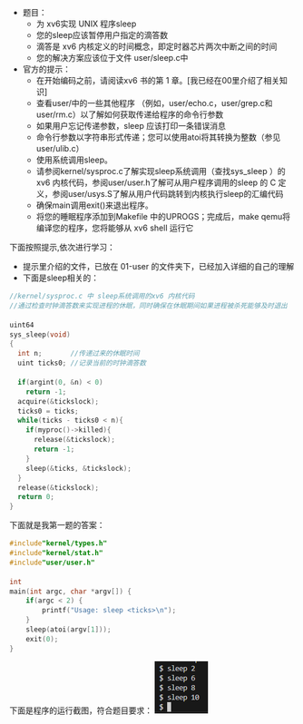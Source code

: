 + 题目：
  + 为 xv6实现 UNIX 程序sleep
  + 您的sleep应该暂停用户指定的滴答数
  + 滴答是 xv6 内核定义的时间概念，即定时器芯片两次中断之间的时间
  + 您的解决方案应该位于文件 user/sleep.c中
+ 官方的提示：
  + 在开始编码之前，请阅读xv6 书的第 1 章。[我已经在00里介绍了相关知识]
  + 查看user/中的一些其他程序 （例如，user/echo.c，user/grep.c和user/rm.c）以了解如何获取传递给程序的命令行参数
  + 如果用户忘记传递参数，sleep 应该打印一条错误消息
  + 命令行参数以字符串形式传递；您可以使用atoi将其转换为整数（参见 user/ulib.c）
  + 使用系统调用sleep。
  + 请参阅kernel/sysproc.c了解实现sleep系统调用（查找sys_sleep ）的 xv6 内核代码，参阅user/user.h了解可从用户程序调用的sleep 的 C 定义，参阅user/usys.S了解从用户代码跳转到内核执行sleep的汇编代码
  + 确保main调用exit()来退出程序。
  + 将您的睡眠程序添加到Makefile 中的UPROGS；完成后，make qemu将编译您的程序，您将能够从 xv6 shell 运行它


下面按照提示,依次进行学习：
+ 提示里介绍的文件，已放在 01-user 的文件夹下，已经加入详细的自己的理解
+ 下面是sleep相关的：

```c
//kernel/sysproc.c 中 sleep系统调用的xv6 内核代码
//通过检查时钟滴答数来实现进程的休眠，同时确保在休眠期间如果进程被杀死能够及时退出

uint64
sys_sleep(void)
{
  int n;       //传递过来的休眠时间
  uint ticks0; //记录当前的时钟滴答数

  if(argint(0, &n) < 0)
    return -1;
  acquire(&tickslock);
  ticks0 = ticks;
  while(ticks - ticks0 < n){
    if(myproc()->killed){
      release(&tickslock);
      return -1;
    }
    sleep(&ticks, &tickslock);
  }
  release(&tickslock);
  return 0;
}
```
下面就是我第一题的答案：
```c
#include"kernel/types.h"
#include"kernel/stat.h"
#include"user/user.h"

int
main(int argc, char *argv[]) {
    if(argc < 2) {
        printf("Usage: sleep <ticks>\n");
    }
    sleep(atoi(argv[1]));
    exit(0);
}
```
下面是程序的运行截图，符合题目要求：
<img src=".\picture\image1.png">